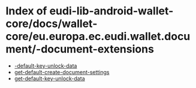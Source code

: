 # Index of eudi-lib-android-wallet-core/docs/wallet-core/eu.europa.ec.eudi.wallet.document/-document-extensions

- [-default-key-unlock-data](/eudi-lib-android-wallet-core/docs/wallet-core/eu.europa.ec.eudi.wallet.document/-document-extensions/-default-key-unlock-data/)
- [get-default-create-document-settings](/eudi-lib-android-wallet-core/docs/wallet-core/eu.europa.ec.eudi.wallet.document/-document-extensions/get-default-create-document-settings/)
- [get-default-key-unlock-data](/eudi-lib-android-wallet-core/docs/wallet-core/eu.europa.ec.eudi.wallet.document/-document-extensions/get-default-key-unlock-data/)